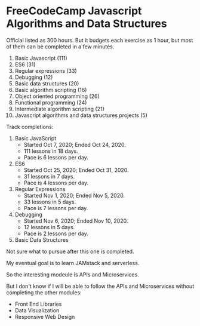 # FreeCodeCamp Javascript Algorithms and Data Structures

Official listed as 300 hours.  But it budgets each exercise as 1 hour, but most of them can be completed in a few minutes.  

1. Basic Javascript (111)
1. ES6 (31)
1. Regular expressions (33)
1. Debugging (12)
1. Basic data structures (20)
1. Basic algorithm scripting (16)
1. Object oriented programming (26)
1. Functional programming (24)
1. Intermediate algorithm scripting (21)
1. Javascript algorithms and data structures projects (5) 

Track completions:
1. Basic JavaScript
      * Started Oct 7, 2020; Ended Oct 24, 2020.  
      * 111 lessons in 18 days.
      * Pace is 6 lessons per day.
 1. ES6
      * Started Oct 25, 2020; Ended Oct 31, 2020.
      * 31 lessons in 7 days.
      * Pace is 4 lessons per day.
1. Regular Expressions
      * Started Nov 1, 2020; Ended Nov 5, 2020.
      * 33 lessons in 5 days.
      * Pace is 7 lessons per day.  
1. Debugging
      * Started Nov 6, 2020; Ended Nov 10, 2020.
      * 12 lessons in 5 days.
      * Pace is 2 lessons per day.
1. Basic Data Structures

    
Not sure what to pursue after this one is completed.

My eventual goal is to learn JAMstack and serverless.

So the interesting modeule is APIs and Microservices.

But I don't know if I will be able to follow the APIs and Microservices without completing the other modules:
  * Front End Libraries
  * Data Visualization
  * Responsive Web Design
